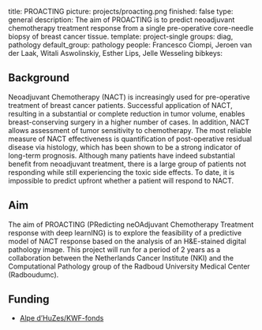 title: PROACTING
picture: projects/proacting.png
finished: false
type: general
description: The aim of PROACTING is to predict neoadjuvant chemotherapy treatment response from a single pre-operative core-needle biopsy of breast cancer tissue.
template: project-single
groups: diag, pathology
default_group: pathology
people: Francesco Ciompi, Jeroen van der Laak, Witali Aswolinskiy, Esther Lips, Jelle Wesseling
bibkeys:


## Background
Neoadjuvant Chemotherapy (NACT) is increasingly used for pre-operative treatment of breast cancer patients. Successful application of NACT, resulting in a substantial or complete reduction in tumor volume, enables breast-conserving surgery in a higher number of cases. In addition, NACT allows assessment of tumor sensitivity to chemotherapy. The most reliable measure of NACT effectiveness is quantification of post-operative residual disease via histology, which has been shown to be a strong indicator of long-term prognosis. Although many patients have indeed substantial benefit from neoadjuvant treatment, there is a large group of patients not responding while still experiencing the toxic side effects. To date, it is impossible to predict upfront whether a patient will respond to NACT.

## Aim
The aim of PROACTING (PRedicting neOAdjuvant Chemotherapy Treatment response with deep learnING) is to explore the feasibility of a predictive model of NACT response based on the analysis of an H&E-stained digital pathology image. This project will run for a period of 2 years as a collaboration between the Netherlands Cancer Institute (NKI) and the Computational Pathology group of the Radboud University Medical Center (Radboudumc).


## Funding
- [Alpe d’HuZes/KWF-fonds](https://www.kwf.nl/help-jij-ons/fietsen/alpe-dhuzes/unieke-kansen)
